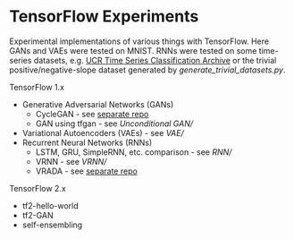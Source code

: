 # TensorFlow Experiments

Experimental implementations of various things with TensorFlow. Here GANs and
VAEs were tested on MNIST. RNNs were tested on some time-series datasets, e.g.
[UCR Time Series Classification Archive](http://www.cs.ucr.edu/~eamonn/time_series_data/)
or the trivial positive/negative-slope dataset generated by
*generate_trivial_datasets.py*.

TensorFlow 1.x
 - Generative Adversarial Networks (GANs)
    - CycleGAN - see [separate repo](https://github.com/floft/cyclegan)
    - GAN using tfgan - see *Unconditional GAN/*
 - Variational Autoencoders (VAEs) - see *VAE/*
 - Recurrent Neural Networks (RNNs)
    - LSTM, GRU, SimpleRNN, etc. comparison - see *RNN/*
    - VRNN - see *VRNN/*
    - VRADA - see [separate repo](https://github.com/floft/vrada)

TensorFlow 2.x
 - tf2-hello-world
 - tf2-GAN
 - self-ensembling
